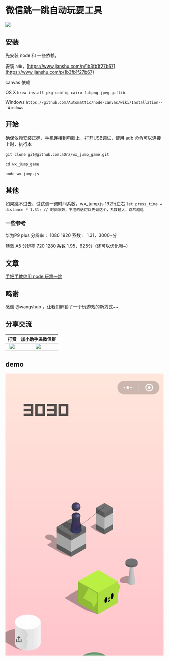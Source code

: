 # 微信跳一跳自动玩耍工具
[![](https://badge.juejin.im/entry/5a477b485188252bca0533d7/likes.svg?style=flat-square)](https://juejin.im/post/5a477aed6fb9a045167d87bf)
## 安装

先安装 node 和 一些依赖，

安装 `adb`，[https://www.jianshu.com/p/1b3fb1f27b67](https://www.jianshu.com/p/1b3fb1f27b67)

canvas 依赖

OS X `brew install pkg-config cairo libpng jpeg giflib`

Windows `https://github.com/Automattic/node-canvas/wiki/Installation---Windows`

## 开始

确保依赖安装正确，手机连接到电脑上，打开USB调试，使用 adb 命令可以连接上时，执行本

`git clone git@github.com:aOrz/wx_jump_game.git`

`cd wx_jump_game`

`node wx_jump.js`

## 其他

如果跳不过去，试试调一调时间系数，wx_jump.js 192行左右 `let press_time = distance * 1.31; // 时间系数，不准的话可以先调这个，系数越大，跳的越远`

### 一些参考

华为P9 plus 分辨率： 1080 1920 系数： 1.31，3000+分

魅蓝 A5 分辨率 720 1280 系数 1.95，625分（还可以优化哦~）
## 文章

[手把手教你用 node 玩跳一跳](https://fddcn.cn/wechat-jump.html)
## 鸣谢

感谢 @wangshub ，让我们解锁了一个玩游戏的新方式~~


## 分享交流

打赏|加小助手进微信群
:---:|:---:
<img src="https://fddcn.cn/wp-content/uploads/2017/12/WechatIMG117.jpeg" width="200"/>  |  <img src="https://fddcn.cn/wp-content/uploads/2017/12/WechatIMG116.jpeg" width="200"/>

## demo

![](/demo/index.png)
